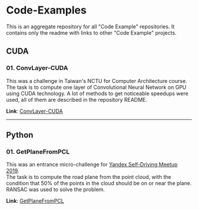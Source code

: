 # Code-Examples
This is an aggregate repository for all "Code Example" repositories. It contains only the readme with links to other "Code Example" projects.

## CUDA

### 01. ConvLayer-CUDA
This was a challenge in Taiwan's NCTU for Computer Architecture course.
The task is to compute one layer of Convolutional Neural Network on GPU using CUDA technology. A lot of methods to get noticeable speedups were used, all of them are described in the repository README.

**Link**: [ConvLayer-CUDA](https://github.com/OwlSoul/ConvLayer_CUDA)

----

## Python

### 01. GetPlaneFromPCL
This was an entrance micro-challenge for [Yandex Self-Driving Meetup 2019](https://taxi.yandex.ru/action/ysdm). \
The task is to compute the road plane from the point cloud, with the condition that 50% of the points in the cloud should be on or near the plane. RANSAC was used to solve the problem.

**Link**: [GetPlaneFromPCL](https://github.com/OwlSoul/GetPlaneFromPCL)
